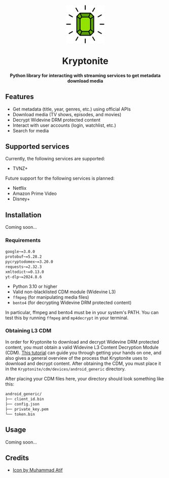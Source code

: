 <center><img src="docs%2Fimages%2Ficon.png" alt="drawing" width="120" align="center"/></center>

<h1 align="center">
Kryptonite
</h1>

<h4 align="center">
Python library for interacting with streaming services to get metadata download media
</h4>

## Features

- Get metadata (title, year, genres, etc.) using official APIs
- Download media (TV shows, episodes, and movies)
- Decrypt Widevine DRM protected content
- Interact with user accounts (login, watchlist, etc.)
- Search for media

## Supported services

Currently, the following services are supported:

- TVNZ+

Future support for the following services is planned:

- Netflix
- Amazon Prime Video
- Disney+

## Installation

Coming soon...

### Requirements

```requirements
google~=3.0.0
protobuf~=5.28.2
pycryptodomex~=3.20.0
requests~=2.32.3
xmltodict~=0.13.0
yt-dlp~=2024.8.6
```

- Python 3.10 or higher
- Valid non-blacklisted CDM module (Widevine L3)
- `ffmpeg` (for manipulating media files)
- `bento4` (for decrypting Widevine DRM protected content)

In particular, ffmpeg and bento4 must be in your system's PATH. You can test this by running `ffmpeg` and `mp4decrypt` in your terminal.

### Obtaining L3 CDM

In order for Kryptonite to download and decrypt Widevine DRM protected content, you must obtain a valid Widevine L3 Content Decryption Module (CDM). [This tutorial](https://www.ismailzai.com/blog/picking-the-widevine-locks) can guide you through getting your hands on one, and also gives a general overview of the process that Kryptonite uses to download and decrypt content. After obtaining the CDM, you must place it in the `Kryptonite/cdm/devices/android_generic` directory.

After placing your CDM files here, your directory should look something like this:

```
android_generic/
├── client_id.bin
├── config.json
├── private_key.pem
└── token.bin
```

## Usage

Coming soon...

## Credits

- <a href="https://www.freepik.com/icon/gemstone_12741643#fromView=search&page=1&position=70&uuid=77cdad4e-e99a-4e2d-b4a4-d0088461d3bc">Icon by Muhammad Atif</a>
